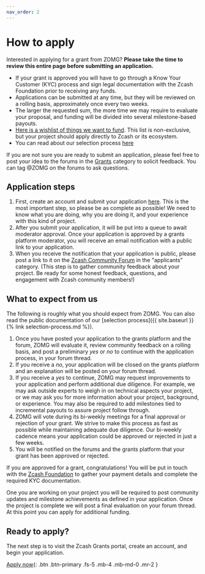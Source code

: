 ```yaml
---
nav_order: 2
---
```


# How to apply

Interested in applying for a grant from ZOMG? **Please take the time to review this entire page before submitting an application.**

* If your grant is approved you will have to go through a Know Your Customer (KYC) process and sign legal documentation with the Zcash Foundation prior to receiving any funds.  
* Applications can be submitted at any time, but they will be reviewed on a rolling basis, approximately once every two weeks. 
* The larger the requested sum, the more time we may require to evaluate your proposal, and funding will be divided into several milestone-based payouts.
* [Here is a wishlist of things we want to fund](https://zcashomg.org/what-we-fund.html). This list is non-exclusive, but your project should apply directly to Zcash or its ecosystem.
* You can read about our selection process [here](https://zcashomg.org/selection-process.html)

If you are not sure you are ready to submit an application, please feel free to post your idea to the forums in the [Grants](https://forum.zcashcommunity.com/c/Grants/33) category to solicit feedback. You can tag @ZOMG on the forums to ask questions. 

## Application steps

1. First, create an account and submit your application [here](https://grants.zfnd.org/create-request). This is the most important step, so please be as complete as possible! We need to know what you are doing, why you are doing it, and your experience with this kind of project. 
2. After you submit your application, it will be put into a queue to await moderator approval. Once your application is approved by a grants platform moderator, you will receive an email notification with a public link to your application. 
3. When you receive the notification that your application is public, please post a link to it on the [Zcash Community Forum](https://forum.zcashcommunity.com/c/Grants/Applications/36) in the "applicants" category. (This step is to gather community feedback about your project. Be ready for some honest feedback, questions, and engagement with Zcash community members!)

## What to expect from us

The following is roughly what you should expect from ZOMG. You can also read the public documentation of our [selection process]({{ site.baseurl }}{% link selection-process.md %}).

1. Once you have posted your application to the grants platform and the forum, ZOMG will evaluate it, review community feedback on a rolling basis, and post a preliminary _yes_ or _no_ to continue with the application process, in your forum thread.
2. If you receive a _no_, your application will be closed on the grants platform and an explanation will be posted on your forum thread.  
3. If you receive a _yes_ to continue, ZOMG may request improvements to your application and perform additional due diligence. For example, we may ask outside experts to weigh in on technical aspects your project, or we may ask you for more information about your project, background, or experience. You may also be required to add milestones tied to incremental payouts to assure project follow through.
4. ZOMG will vote during its bi-weekly meetings for a final approval or rejection of your grant. We strive to make this process as fast as possible while maintaining adequate due diligence. Our bi-weekly cadence means your application could be approved or rejected in just a few weeks. 
5. You will be notified on the forums and the grants platform that your grant has been approved or rejected.

If you are approved for a grant, congratulations! You will be put in touch with the [Zcash Foundation](https://www.zfnd.org/) to gather your payment details and complete the required KYC documentation. 

One you are working on your project you will be required to post community updates and milestone achievements as defined in your application. Once the project is complete we will post a final evaluation on your forum thread. At this point you can apply for additional funding.

## Ready to apply?

The next step is to visit the Zcash Grants portal, create an account, and begin your application.

[Apply now](https://grants.zfnd.org/create-request){: .btn .btn-primary .fs-5 .mb-4 .mb-md-0 .mr-2 }
